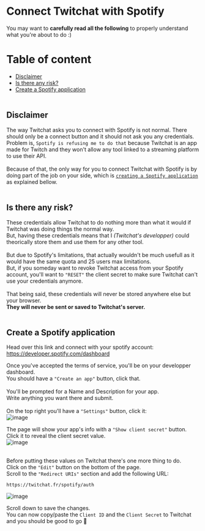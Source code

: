 
# Connect Twitchat with Spotify
You may want to **carefully read all the following** to properly understand what you're about to do :)

# Table of content
* [Disclaimer](#disclaimer)
* [Is there any risk?](#is-there-any-risk)
* [Create a Spotify application](#create-a-spotify-application)
<br><br>
## Disclaimer
The way Twitchat asks you to connect with Spotify is not normal. There should only be a connect button and it should not ask you any credentials.\
Problem is, `Spotify is refusing me to do that` because Twitchat is an app made for Twitch and they won't allow any tool linked to a streaming platform to use their API.\
\
Because of that, the only way for you to connect Twitchat with Spotify is by doing part of the job on your side, which is [`creating a Spotify application`](#create-a-spotify-application) as explained bellow.
<br><br>

## Is there any risk?
These credentials allow Twitchat to do nothing more than what it would if Twitchat was doing things the normal way.\
But, having these credentials means that I *(Twitchat's developper)* could theorically store them and use them for any other tool.\
\
But due to Spotify's limitations, that actually wouldn't be much usefull as it would have the same quota and 25 users max limitations.\
But, if you someday want to revoke Twitchat access from your Spotify account, you'll want to `"RESET"` the client secret to make sure Twitchat can't use your credentials anymore.
\
\
That being said, these credentials will never be stored anywhere else but your browser.\
**They will never be sent or saved to Twitchat's server.**
<br><br>

## Create a Spotify application
Head over this link and connect with your spotify account:\
https://developer.spotify.com/dashboard

Once you've accepted the terms of service, you'll be on your developper dashboard.\
You should have a `"Create an app"` button, click that.\
\
You'll be prompted for a Name and Description for your app.\
Write anything you want there and submit.\
\
On the top right you'll have a `"Settings"` button, click it:\
![image](https://user-images.githubusercontent.com/721001/231935112-ae1f929b-2695-481a-9bd8-96beb8c10337.png)

The page will show your app's info with a `"Show client secret"` button.\
Click it to reveal the client secret value.\
![image](https://user-images.githubusercontent.com/721001/231935377-9ce182f0-5004-4f7c-b775-48e8ee4235c2.png)

\
Before putting these values on Twitchat there's one more thing to do.\
Click on the `"Edit"` button on the bottom of the page.\
Scroll to the `"Redirect URIs"` section and add the following URL:
```
https://twitchat.fr/spotify/auth
```
![image](https://user-images.githubusercontent.com/721001/231935570-fc532ecb-30c1-41b3-bf2e-8ec6a0885a7a.png)

Scroll down to save the changes.\
You can now copy/paste the `Client ID` and the `Client Secret` to Twitchat and you should be good to go 🥳
